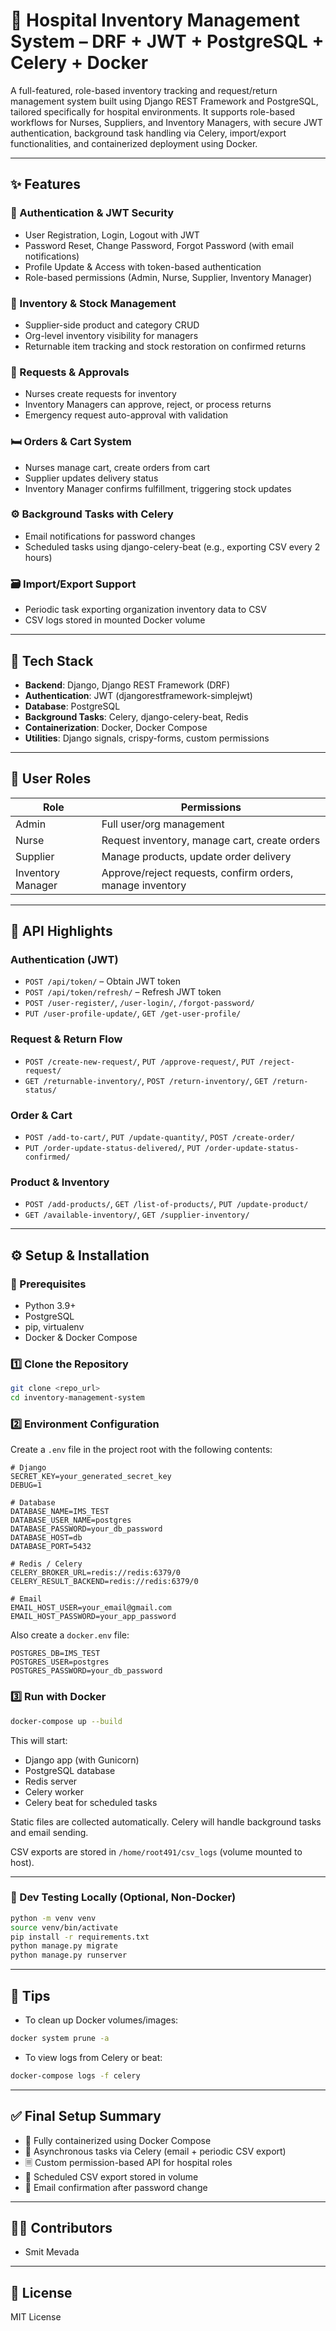 # 🏥 Hospital Inventory Management System – DRF + JWT + PostgreSQL + Celery + Docker

A full-featured, role-based inventory tracking and request/return management system built using Django REST Framework and PostgreSQL, tailored specifically for hospital environments. It supports role-based workflows for Nurses, Suppliers, and Inventory Managers, with secure JWT authentication, background task handling via Celery, import/export functionalities, and containerized deployment using Docker.

---

## ✨ Features

### 🔐 Authentication & JWT Security

* User Registration, Login, Logout with JWT
* Password Reset, Change Password, Forgot Password (with email notifications)
* Profile Update & Access with token-based authentication
* Role-based permissions (Admin, Nurse, Supplier, Inventory Manager)

### 📆 Inventory & Stock Management

* Supplier-side product and category CRUD
* Org-level inventory visibility for managers
* Returnable item tracking and stock restoration on confirmed returns

### 🧾 Requests & Approvals

* Nurses create requests for inventory
* Inventory Managers can approve, reject, or process returns
* Emergency request auto-approval with validation

### 🛏️ Orders & Cart System

* Nurses manage cart, create orders from cart
* Supplier updates delivery status
* Inventory Manager confirms fulfillment, triggering stock updates

### ⚙️ Background Tasks with Celery

* Email notifications for password changes
* Scheduled tasks using django-celery-beat (e.g., exporting CSV every 2 hours)

### 🗃️ Import/Export Support

* Periodic task exporting organization inventory data to CSV
* CSV logs stored in mounted Docker volume

---

## 💠 Tech Stack

* **Backend**: Django, Django REST Framework (DRF)
* **Authentication**: JWT (djangorestframework-simplejwt)
* **Database**: PostgreSQL
* **Background Tasks**: Celery, django-celery-beat, Redis
* **Containerization**: Docker, Docker Compose
* **Utilities**: Django signals, crispy-forms, custom permissions

---

## 🔐 User Roles

| Role              | Permissions                                               |
| ----------------- | --------------------------------------------------------- |
| Admin             | Full user/org management                                  |
| Nurse             | Request inventory, manage cart, create orders             |
| Supplier          | Manage products, update order delivery                    |
| Inventory Manager | Approve/reject requests, confirm orders, manage inventory |

---

## 📆 API Highlights

### Authentication (JWT)

* `POST /api/token/` – Obtain JWT token
* `POST /api/token/refresh/` – Refresh JWT token
* `POST /user-register/`, `/user-login/`, `/forgot-password/`
* `PUT /user-profile-update/`, `GET /get-user-profile/`

### Request & Return Flow

* `POST /create-new-request/`, `PUT /approve-request/`, `PUT /reject-request/`
* `GET /returnable-inventory/`, `POST /return-inventory/`, `GET /return-status/`

### Order & Cart

* `POST /add-to-cart/`, `PUT /update-quantity/`, `POST /create-order/`
* `PUT /order-update-status-delivered/`, `PUT /order-update-status-confirmed/`

### Product & Inventory

* `POST /add-products/`, `GET /list-of-products/`, `PUT /update-product/`
* `GET /available-inventory/`, `GET /supplier-inventory/`

---

## ⚙️ Setup & Installation

### 🧱 Prerequisites

* Python 3.9+
* PostgreSQL
* pip, virtualenv
* Docker & Docker Compose

### 1️⃣ Clone the Repository

```bash
git clone <repo_url>
cd inventory-management-system
```

### 2️⃣ Environment Configuration

Create a `.env` file in the project root with the following contents:

```env
# Django
SECRET_KEY=your_generated_secret_key
DEBUG=1

# Database
DATABASE_NAME=IMS_TEST
DATABASE_USER_NAME=postgres
DATABASE_PASSWORD=your_db_password
DATABASE_HOST=db
DATABASE_PORT=5432

# Redis / Celery
CELERY_BROKER_URL=redis://redis:6379/0
CELERY_RESULT_BACKEND=redis://redis:6379/0

# Email
EMAIL_HOST_USER=your_email@gmail.com
EMAIL_HOST_PASSWORD=your_app_password
```

Also create a `docker.env` file:

```env
POSTGRES_DB=IMS_TEST
POSTGRES_USER=postgres
POSTGRES_PASSWORD=your_db_password
```

### 3️⃣ Run with Docker

```bash
docker-compose up --build
```

This will start:

* Django app (with Gunicorn)
* PostgreSQL database
* Redis server
* Celery worker
* Celery beat for scheduled tasks

Static files are collected automatically. Celery will handle background tasks and email sending.

CSV exports are stored in `/home/root491/csv_logs` (volume mounted to host).

---

### 🥪 Dev Testing Locally (Optional, Non-Docker)

```bash
python -m venv venv
source venv/bin/activate
pip install -r requirements.txt
python manage.py migrate
python manage.py runserver
```

---

## 🧼 Tips

* To clean up Docker volumes/images:

```bash
docker system prune -a
```

* To view logs from Celery or beat:

```bash
docker-compose logs -f celery
```

---

## ✅ Final Setup Summary

* 🐋 Fully containerized using Docker Compose
* 🔄 Asynchronous tasks via Celery (email + periodic CSV export)
* 🗏️ Custom permission-based API for hospital roles
* 📄 Scheduled CSV export stored in volume
* 📧 Email confirmation after password change

---

## 👨‍💼 Contributors

* Smit Mevada

---

## 📜 License

MIT License
